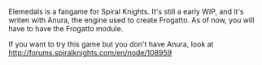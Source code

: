 Elemedals is a fangame for Spiral Knights. It's still a early WIP, and it's writen with Anura,
the engine used to create Frogatto. As of now, you will have to have the Frogatto module.

If you want to try this game but you don't have Anura, look at http://forums.spiralknights.com/en/node/108959
